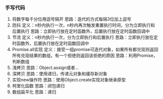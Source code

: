 ### 手写代码
1. 将数字每千分位用逗号隔开
思路：迭代的方式每隔3位加上逗号
2. 防抖
定义：n秒内执行一次，n秒内再次触发重置执行时间，分为立即执行和后置执行
思路：立即执行放在定时函数外，后置执行放在定时函数回调中
3. 节流
定义：n秒内执行一次，分为立即执行和后置执行
思路：立即执行放在定时函数外，后置执行放在定时函数回调中
4. Promise.all实现
定义：接受一组promise可迭代对象，如果所有都兑现则返回所有兑现结果的数组，有一个拒绝则返回该拒绝的原因
思路：利用Promise，判断数组
5. 浅拷贝
思路：Object.assign或者...
6. 深拷贝
思路：使用递归，传递元对象和缓存新对象
7. 实现new操作符
思路：使用Object.create实现对象继承原型
8. 柯里化函数
思路：闭包递归
9. 数组扁平化
思路：递归